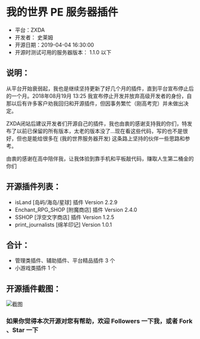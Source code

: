 # 我的世界 PE 服务器插件

+ 平台：ZXDA
+ 开发者： 史莱姆
+ 开源日期：2019-04-04 16:30:00
+ 开源时测试可用的服务器版本： 1.1.0 以下

## 说明：
从平台开始衰弱起，我也是继续坚持更新了好几个月的插件，直到平台宣布停止后的一个月。2018年08月19月 13:25 我宣布停止开发并放弃高级开发者的身份，自那以后有许多客户劝我回归和开源插件，但因事务繁忙（刚高考完）并未做出决定。

ZXDA闭站后建议开发者们开源自己的插件，我也由衷的感谢支持我的你们，特发布了以前已保留的所有版本，太老的版本没了...现在看这些代码，写的也不是很好，但也是能给很多在 (我的世界服务器开发) 这条路上坚持的伙伴一些思路和参考。

由衷的感谢在高中陪伴我，让我体验到靠手机和平板敲代码，赚取人生第二桶金的你们

## 开源插件列表：
+ isLand [岛屿/海岛/星球] 插件 Version 2.2.9
+ Enchant_RPG_SHOP [附魔商店] 插件 Version 2.4.0
+ SSHOP [浮空文字商店] 插件 Version 1.2.5
+ print_journalists [绵羊印记] Version 1.0.1
## 合计：
- 管理类插件、辅助插件、平台精品插件 3 个
- 小游戏类插件 1 个

## 开源插件截图：
![截图](https://slmblog.com/img/git-img/me/4.png)

### 如果你觉得本次开源对您有帮助，欢迎 Followers 一下我，或者 Fork 、Star 一下
